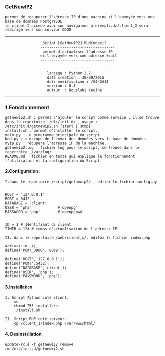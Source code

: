 ### GetNewIP2
	permet de recuperer l'adresse IP d'une machine et l'envoyée vers une base de donneés PostgreSQL
	le client X accede avec son navigateur à exemple.dz/client_X sera redirigé vers son serveur ODOO 
----------------------------------------------------------------------------------------------------
                                                                              
                     Script [GetNewIP2] MLMConseil                             
                    ----------------------------------                        
                     permet d'actualiser l'adresse IP                        
                    et l'envoyée vers une adresse Email                       
                    ----------------------------------                        
          				                                       
                -----------------------------------------                    
                       langage : Python 2.7                                   
                       date creation : 30/09/2015                             
                       date modification : /08/2015                           
                       version : 0.1                                          
                       auteur  : Bouslahi Yacine                              
                                                                              
--------------------------------------------------------------
### 1.Fonctionnement

	getnewip2.sh : permet d'ajouter le script comme service , il se trouve dans le repertoire  /etc/init.d/ , usage : 		/etc/init.d/getnewip2.sh {start | stop}
	install.sh : permet d'installer le script.
	main.py : le programme principale du script.
	bdd.py : s'occupe de l'envoi des données vers la base de données.
	myip.py : récupère l'adresse IP de la machine.
	getnewip2.log : fichier log pour le script, se trouve dans le repertoire  /var/log/
	README.md : fichier en texte qui explique le fonctionnement , l'utilisation et la configuration du Script


#### 2.Configuration :

	I.dans le repertoire /script/getnewip2/ , editer le fichier config.py 
	

	HOST = '127.0.0.1'
	PORT = 5432
	DATABASE = 'client'
	USER = 'php'    		#'openpg'
	PASSWORD = 'php'		#'openpgpwd'


	ID = 1 # Identifiant du client
	TIMER = 120 # temps d'actualisation de l'adresse IP
	
	II. dans le repertoire /web/client_x/, editez le fichier index.php
	
	define('ID',1);
	define('PORT_ODOO','8069');
	
	define('HOST','127.0.0.1');
	define('PORT',5432);
	define('DATABASE','client');
	define('USER', 'php');
	define('PASSWORD', 'php');


#### 3.Installation
	I. Script Python coté client.
		su 
		chmod 755 install.sh
		./install.sh

	II. Script PHP coté serveur.
		cp /client_1/index.php /var/www/html/

#### 4. Desinstallation
	update-rc.d -f getnewip2 remove
	rm /etc/init.d/getnewip2.sh 

